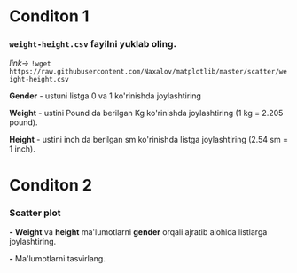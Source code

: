 # Conditon 1

### `weight-height.csv` fayilni yuklab oling.
*link->* `!wget https://raw.githubusercontent.com/Naxalov/matplotlib/master/scatter/weight-height.csv`

 **Gender** - ustuni listga 0 va 1 ko'rinishda joylashtiring

 **Weight** - ustini Pound da berilgan Kg ko'rinishda joylashtiring (1 kg = 2.205 pound).

 **Height** - ustini inch da berilgan sm ko'rinishda listga joylashtiring (2.54 sm = 1 inch).


# Conditon 2

### Scatter plot

**-** **Weight** va **height** ma'lumotlarni **gender** orqali ajratib alohida listlarga joylashtiring.

**-** Ma'lumotlarni tasvirlang.
